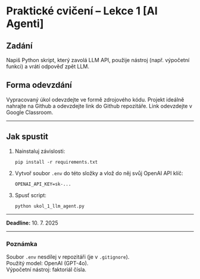 # Praktické cvičení – Lekce 1 [AI Agenti]

## Zadání

Napiš Python skript, který zavolá LLM API, použije nástroj (např. výpočetní funkci) a vrátí odpověď zpět LLM.

## Forma odevzdání

Vypracovaný úkol odevzdejte ve formě zdrojového kódu. Projekt ideálně nahrajte na Github a odevzdejte link do Github repozitáře. Link odevzdejte v Google Classroom.

---

## Jak spustit

1. Nainstaluj závislosti:
   ```
   pip install -r requirements.txt
   ```
2. Vytvoř soubor `.env` do této složky a vlož do něj svůj OpenAI API klíč:
   ```
   OPENAI_API_KEY=sk-...
   ```
3. Spusť script:
   ```
   python ukol_1_llm_agent.py
   ```

---

**Deadline:** 10. 7. 2025

---

### Poznámka

Soubor `.env` nesdílej v repozitáři (je v `.gitignore`).  
Použitý model: OpenAI (GPT-4o).  
Výpočetní nástroj: faktoriál čísla.
